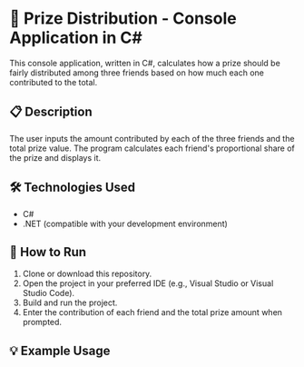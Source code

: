 # 🎁 Prize Distribution - Console Application in C#

This console application, written in C#, calculates how a prize should be fairly distributed among three friends based on how much each one contributed to the total.

## 📋 Description

The user inputs the amount contributed by each of the three friends and the total prize value. The program calculates each friend's proportional share of the prize and displays it.

## 🛠️ Technologies Used

- C#
- .NET (compatible with your development environment)

## 🚀 How to Run

1. Clone or download this repository.
2. Open the project in your preferred IDE (e.g., Visual Studio or Visual Studio Code).
3. Build and run the project.
4. Enter the contribution of each friend and the total prize amount when prompted.

## 💡 Example Usage

